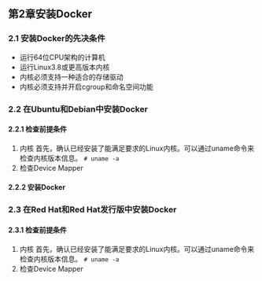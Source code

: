 ## 第2章安装Docker
### 2.1 安装Docker的先决条件
- 运行64位CPU架构的计算机
- 运行Linux3.8或更高版本内核
- 内核必须支持一种适合的存储驱动
- 内核必须支持并开启cgroup和命名空间功能

### 2.2 在Ubuntu和Debian中安装Docker

#### 2.2.1 检查前提条件
1. 内核
    首先，确认已经安装了能满足要求的Linux内核。可以通过uname命令来检查内核版本信息。
    ```# uname -a```
2. 检查Device Mapper

#### 2.2.2 安装Docker


### 2.3 在Red Hat和Red Hat发行版中安装Docker
#### 2.3.1 检查前提条件
1. 内核
    首先，确认已经安装了能满足要求的Linux内核。可以通过uname命令来检查内核版本信息。
    ```# uname -a```
2. 检查Device Mapper

